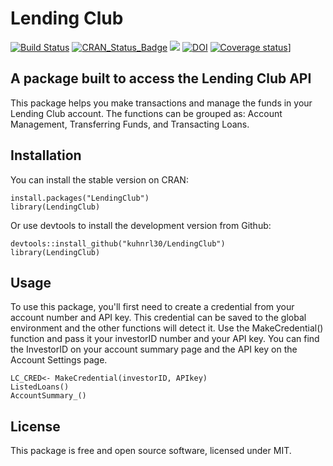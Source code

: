 # Lending Club  
[![Build Status](https://travis-ci.org/kuhnrl30/LendingClub.svg?branch=master)](https://travis-ci.org/kuhnrl30/LendingClub)
[![CRAN\_Status\_Badge](http://www.r-pkg.org/badges/version/LendingClub)](https://cran.r-project.org/package=LendingClub)
<img src= "https://cranlogs.r-pkg.org/badges/grand-total/LendingClub" />
[![DOI](https://zenodo.org/badge/65163868.svg)](https://zenodo.org/badge/latestdoi/65163868)
[![Coverage status](https://codecov.io/gh/kuhnrl30/lendingclub/branch/master/graph/badge.svg)](https://codecov.io/github/kuhnrl30/lendingclub?branch=master)]

## A package built to access the Lending Club API  
This package helps you make transactions and manage the funds in your Lending Club account. 
The functions can be grouped as: Account Management, Transferring Funds, and 
Transacting Loans.

## Installation
You can install the stable version on CRAN:
```
install.packages("LendingClub")
library(LendingClub)
```

Or use devtools to install the development version from Github:
```
devtools::install_github("kuhnrl30/LendingClub")
library(LendingClub)
```

## Usage 
To use this package, you'll first need to create a credential from your account 
number and API key. This credential can be saved to the global environment and 
the other functions will detect it. Use the MakeCredential() function and pass 
it your investorID number and your API key. You can find the InvestorID on your 
account summary page and the API key on the Account Settings page. 

```
LC_CRED<- MakeCredential(investorID, APIkey)
ListedLoans()
AccountSummary_()
```

## License
This package is free and open source software, licensed under MIT.
